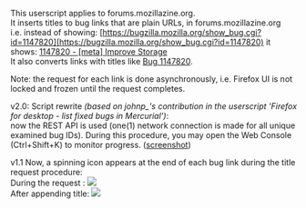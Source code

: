 This userscript applies to forums.mozillazine.org.  
It inserts titles to bug links that are plain URLs, in forums.mozillazine.org  
i.e. instead of showing:
[https://bugzilla.mozilla.org/show_bug.cgi?id=1147820](https://bugzilla.mozilla.org/show_bug.cgi?id=1147820) 
it shows: [1147820 - [meta] Improve Storage ](https://bugzilla.mozilla.org/show_bug.cgi?id=1147820)  
It also converts links with titles like [Bug 1147820](https://bugzilla.mozilla.org/show_bug.cgi?id=1147820).

Note: the request for each link is done asynchronously, i.e. Firefox UI is not locked and frozen until the request completes.

v2.0: Script rewrite _(based on johnp\_'s contribution in the userscript 'Firefox for desktop - list fixed bugs in Mercurial')_:   
now the REST API is used (one(1) network connection is made for all unique examined bug IDs).
During this procedure, you may open the Web Console (Ctrl+Shift+K) to monitor progress. ([screenshot](https://i.imgur.com/DQjD09A.jpg))

v1.1 Now, a spinning icon appears at the end of each bug link during the title request procedure:  
During the request :        ![](https://i.imgur.com/pQVnJyI.jpg)  
After appending title:      ![](https://i.imgur.com/9MwgmlB.jpg)